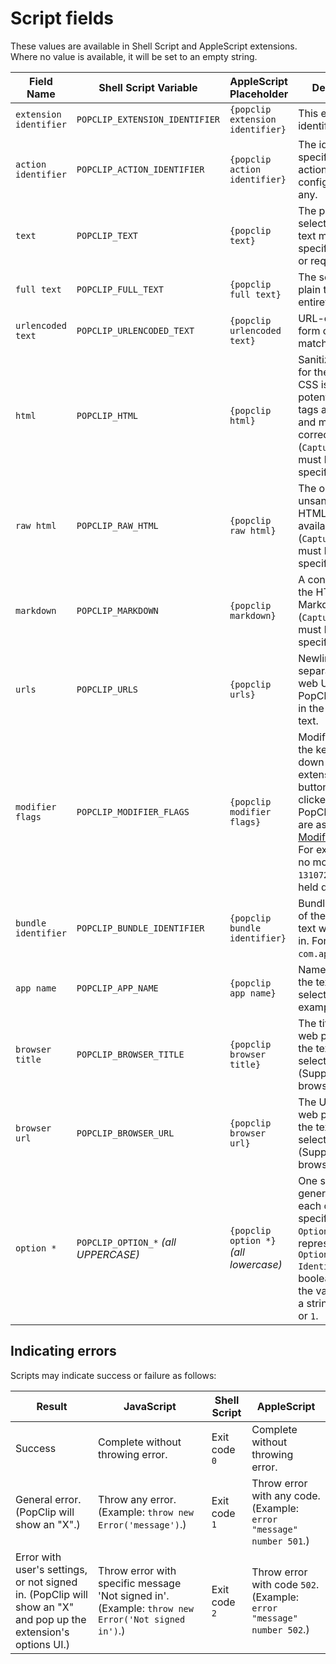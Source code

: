 # Script fields

These values are available in Shell Script and AppleScript extensions. Where no
value is available, it will be set to an empty string.

| Field Name             | Shell Script Variable                | AppleScript Placeholder                | Description                                                                                                                                                                                                                   |
| ---------------------- | ------------------------------------ | -------------------------------------- | ----------------------------------------------------------------------------------------------------------------------------------------------------------------------------------------------------------------------------- |
| `extension identifier` | `POPCLIP_EXTENSION_IDENTIFIER`       | `{popclip extension identifier}`       | This extension's identifier.                                                                                                                                                                                                  |
| `action identifier`    | `POPCLIP_ACTION_IDENTIFIER`          | `{popclip action identifier}`          | The identifier specified in the action's configuration, if any.                                                                                                                                                               |
| `text`                 | `POPCLIP_TEXT`                       | `{popclip text}`                       | The part of the selected plain text matching the specified regex or requirement.                                                                                                                                              |
| `full text`            | `POPCLIP_FULL_TEXT`                  | `{popclip full text}`                  | The selected plain text in its entirety.                                                                                                                                                                                      |
| `urlencoded text`      | `POPCLIP_URLENCODED_TEXT`            | `{popclip urlencoded text}`            | URL-encoded form of the matched text.                                                                                                                                                                                         |
| `html`                 | `POPCLIP_HTML`                       | `{popclip html}`                       | Sanitized HTML for the selection. CSS is removed, potentially unsafe tags are removed and markup is corrected. (`Capture HTML` must be specified.)                                                                            |
| `raw html`             | `POPCLIP_RAW_HTML`                   | `{popclip raw html}`                   | The original unsanitized HTML, if available. (`Capture HTML` must be specified.)                                                                                                                                              |
| `markdown`             | `POPCLIP_MARKDOWN`                   | `{popclip markdown}`                   | A conversion of the HTML to Markdown. (`Capture HTML` must be specified.)                                                                                                                                                     |
| `urls`                 | `POPCLIP_URLS`                       | `{popclip urls}`                       | Newline-separated list of web URLs that PopClip detected in the selected text.                                                                                                                                                |
| `modifier flags`       | `POPCLIP_MODIFIER_FLAGS`             | `{popclip modifier flags}`             | Modifier flags for the keys held down when the extension's button was clicked in PopClip. Values are as defined in [Modifier values](#modifier-values). For example, `0` for no modifiers, or `131072` if shift is held down. |
| `bundle identifier`    | `POPCLIP_BUNDLE_IDENTIFIER`          | `{popclip bundle identifier}`          | Bundle identifier of the app the text was selected in. For example, `com.apple.Safari`.                                                                                                                                       |
| `app name`             | `POPCLIP_APP_NAME`                   | `{popclip app name}`                   | Name of the app the text was selected in. For example, `Safari`.                                                                                                                                                              |
| `browser title`        | `POPCLIP_BROWSER_TITLE`              | `{popclip browser title}`              | The title of the web page that the text was selected from. (Supported browsers only.)                                                                                                                                         |
| `browser url`          | `POPCLIP_BROWSER_URL`                | `{popclip browser url}`                | The URL of the web page that the text was selected from. (Supported browsers only.)                                                                                                                                           |
| `option *`             | `POPCLIP_OPTION_*` _(all UPPERCASE)_ | `{popclip option *}` _(all lowercase)_ | One such value is generated for each option specified in `Options`, where `*` represents the `Option Identifier`. For boolean options, the value with be a string, either `0` or `1`.                                         |

## Indicating errors

Scripts may indicate success or failure as follows:

| Result                                                                                                          | JavaScript                                                                                        | Shell Script  | AppleScript                                                           |
| --------------------------------------------------------------------------------------------------------------- | ------------------------------------------------------------------------------------------------- | ------------- | --------------------------------------------------------------------- |
| Success                                                                                                         | Complete without throwing error.                                                                  | Exit code `0` | Complete without throwing error.                                      |
| General error. (PopClip will show an "X".)                                                                      | Throw any error. (Example: `throw new Error('message')`.)                                         | Exit code `1` | Throw error with any code. (Example: `error "message" number 501`.)   |
| Error with user's settings, or not signed in. (PopClip will show an "X" and pop up the extension's options UI.) | Throw error with specific message 'Not signed in'. (Example: `throw new Error('Not signed in')`.) | Exit code `2` | Throw error with code `502`. (Example: `error "message" number 502`.) |
